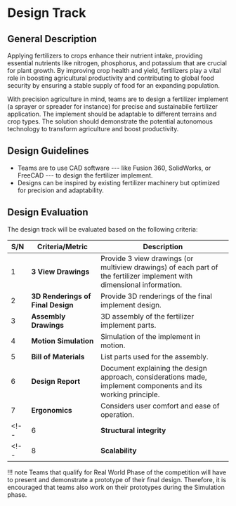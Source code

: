 # Design Track

## General Description

Applying fertilizers to crops enhance their nutrient intake, providing essential nutrients like nitrogen, phosphorus, and potassium that are crucial for plant growth. By improving crop health and yield, fertilizers play a vital role in boosting agricultural productivity and contributing to global food security by ensuring a stable supply of food for an expanding population.

With precision agriculture in mind, teams are to design a fertilizer implement (a sprayer or spreader for instance) for precise and sustainabile fertilizer application. The implement should be adaptable to different terrains and crop types. The solution should demonstrate the potential autonomous technology to transform agriculture and boost productivity.

<!-- With precision agriculture in mind, teams are to design a fertilizer implement (a sprayer or spreader for instance) that can be integrated with the **PARC AgRobot**.



for precise and sustainabile fertilizer application. The implement should be adaptable to different terrains and crop types. The solution should demonstrate the potential autonomous technology to transform agriculture and boost productivity. -->

<!-- Review last two sentences  -->

<!-- ## Design Specifications

* The implement should be light enough to be pulled by robot or mounted on the base. The **PARC AgRobot** uses the AgileX Scout 2.0 ground robot as the base




scout 2.0 specs https://global.agilex.ai/products/scout-2-0 -->

## Design Guidelines

* Teams are to use CAD software --- like Fusion 360, SolidWorks, or FreeCAD --- to design the fertilizer implement.
* Designs can be inspired by existing fertilizer machinery but optimized for precision and adaptability. 

<!-- Add more guidelines -->

<!-- ## Task Expectations

The objective of the track -->

## Design Evaluation

The design track will be evaluated based on the following criteria:

| S/N      | Criteria/Metric | Description |
| ----------- | ----------- | ------- |
| 1  | **3 View Drawings** | Provide 3 view drawings (or multiview drawings) of each part of the fertilizer implement with dimensional information. |
| 2  | **3D Renderings of Final Design** | Provide 3D renderings of the final implement design. |
| 3  | **Assembly Drawings** | 3D assembly of the fertilizer implement parts. |
| 4  | **Motion Simulation** | Simulation of the implement in motion. |
| 5  | **Bill of Materials** | List parts used for the assembly. |
| 6  | **Design Report**  | Document explaining the design approach, considerations made, implement components and its working principle. |
| 7  | **Ergonomics** | Considers user comfort and ease of operation. |
<!-- | 6  | **Structural integrity**  | Ensure the implement can withstand harsh conditions common in large fields. | -->
<!-- | 8  | **Scalability** | Determine if the design can be adapted for different field sizes.| -->

<!-- | 4 | **Cost-Effectiveness** | Shortest travel distance from robot (measured from robot center) through the crop rows to the goal which is calculated at the time limit [8 minutes] **(Smaller is better)** -->

<!-- Part of deliverables | 6  | **Design Report**  | Document explaining the design approach, components, implement working principle and considerations made. | -->


!!! note
    Teams that qualify for Real World Phase of the competition will have to present and demonstrate a prototype of their final design. Therefore, it is encouraged that teams
    also work on their prototypes during the Simulation phase.
